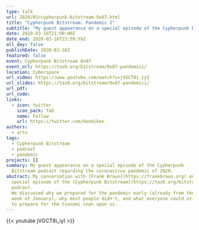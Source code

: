 ```yaml
---
type: talk
url: 2020/03/cypherpunk-bitstream-0x07.html
title: "Cypherpunk Bitstream: Pandemic I"
subtitle: "My guest appearance on a special episode of the Cypherpunk Bitstream podcast on March 16, 2020."
date: 2020-03-16T21:00:00Z
date_end: 2020-03-16T23:59:59Z
all_day: false
publishDate: 2020-03-16Z
featured: false
event: Cypherpunk Bitstream 0x07
event_url: https://taz0.org/bitstream/0x07-pandemici/
location: Cyberspace
url_video: https://www.youtube.com/watch?v=jVGCT8i_iyI
url_slides: https://taz0.org/bitstream/0x07-pandemici/
url_pdf:
url_code:
links:
  - icon: twitter
    icon_pack: fab
    name: Follow
    url: https://twitter.com/bendiken
authors:
  - arto
tags:
  - Cypherpunk Bitstream
  - podcast
  - pandemic
projects: []
summary: My guest appearance on a special episode of the Cypherpunk
  Bitstream podcast regarding the coronavirus pandemic of 2020.
abstract: My conversation with [Frank Braun](https://frankbraun.org) on a
  special episode of the [Cypherpunk Bitstream](https://taz0.org/bitstream/)
  podcast.
  We discussed why we prepared for the pandemic early (already from the last
  week of January), why most people didn't, and what everyone could still do
  to prepare for the tsunami soon upon us.
---
```


{{< youtube jVGCT8i_iyI >}}
